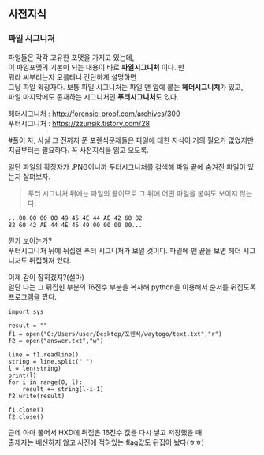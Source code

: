 ## 사전지식   
### 파일 시그니처    
파일들은 각각 고유한 포맷을 가지고 있는데,   
이 파일포맷의 기본이 되는 내용이 바로 **파일시그니처** 이다..만   
뭐라 씨부리는지 모를테니 간단하게 설명하면   
그냥 파일 확장자다. 
보통 파일 시그니처는 파일 맨 앞에 붙는 **헤더시그니처**가 있고,   
파일 마지막에도 존재하는 시그니처인 **푸터시그니처**도 있다.   

헤더시그니처 : <http://forensic-proof.com/archives/300>   
푸터시그니처 : <https://zzunsik.tistory.com/28>   

#풀이
자, 사실 그 전까지 푼 포렌식문제들은 파일에 대한 지식이 거의 필요가 없었지만   
지금부터는 필요하다. 꼭 사전지식을 읽고 오도록.   


일단 파일의 확장자가 .PNG이니까 푸터시그니처를 검색해 파일 끝에 숨겨진 파일이 있는지 살펴보자.
> 푸터 시그니처 뒤에는 파일의 끝이므로 그 뒤에 어떤 파일을 붙여도 보이지 않는다.    
```   
...00 00 00 00 49 45 4E 44 AE 42 60 82 
82 60 42 AE 44 4E 45 49 00 00 00 00...    
```    
뭔가 보이는가?   
푸터시그니처 뒤에 뒤집힌 푸터 시그니처가 보일 것이다. 파일에 맨 끝을 보면 헤더 시그니처도 뒤집혀져 있다.   

이제 감이 잡히겠지?(설마)   
일단 나는 그 뒤집힌 부분의 16진수 부분을 복사해 python을 이용해서 순서를 뒤집도록 프로그램을 짰다.   
```   
import sys

result = ""
f1 = open("C:/Users/user/Desktop/포렌식/waytogo/text.txt","r")
f2 = open("answer.txt","w")

line = f1.readline()
string = line.split(" ")
l = len(string)
print(l)
for i in range(0, l):
    result += string[l-i-1]
f2.write(result)

f1.close()
f2.close()
```   
근데 아마 풀어서 HXD에 뒤집은 16진수 값을 다시 넣고 저장했을 때   
출제자는 배신하지 않고 사진에 적혀있는 flag값도 뒤집어 놨다(ㅎㅎ)